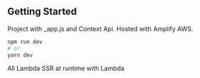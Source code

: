## Getting Started

Project with _app.js and Context Api.  Hosted with Amplify AWS.

```bash
npm run dev
# or
yarn dev
```

All Lambda SSR at runtime with Lambda

